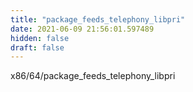 ```yaml
---
title: "package_feeds_telephony_libpri"
date: 2021-06-09 21:56:01.597489
hidden: false
draft: false
---
```


x86/64/package_feeds_telephony_libpri

